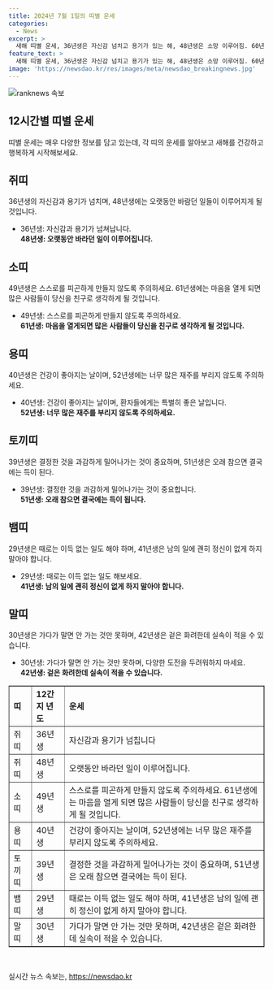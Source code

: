 ```yaml
---
title: 2024년 7월 1일의 띠별 운세
categories:
  - News
excerpt: >
  새해 띠별 운세, 36년생은 자신감 넘치고 용기가 있는 해, 48년생은 소망 이루어짐. 60년생은 뜻밖의 귀인을 만나어 어려움 극복. 72년생은 부모님에 감사표시, 84년생은 새로운 벗과 인연. 96년생은 좋은 친구를 만나는 해. 소띠 37년생은 현상유지에 주의, 49년생은 스스로 피곤하게 하지 말 것. 용띠 40년생에 건강 회복 기대, 52년생은 재주 부리지 말 것. 뱀띠 29년생은 이득 없는 일도 경험. 원숭이띠 32년생은 말 없는 일도 중요. 올해를 행복하게 시작하고 싶다면 계산에 활용해보세요.
feature_text: >
  새해 띠별 운세, 36년생은 자신감 넘치고 용기가 있는 해, 48년생은 소망 이루어짐. 60년생은 뜻밖의 귀인을 만나어 어려움 극복. 72년생은 부모님에 감사표시, 84년생은 새로운 벗과 인연. 96년생은 좋은 친구를 만나는 해. 소띠 37년생은 현상유지에 주의, 49년생은 스스로 피곤하게 하지 말 것. 용띠 40년생에 건강 회복 기대, 52년생은 재주 부리지 말 것. 뱀띠 29년생은 이득 없는 일도 경험. 원숭이띠 32년생은 말 없는 일도 중요. 올해를 행복하게 시작하고 싶다면 계산에 활용해보세요.
image: 'https://newsdao.kr/res/images/meta/newsdao_breakingnews.jpg'
---
```


<p><img src="https://newsdao.kr/res/images/meta/newsdao_breakingnews.jpg" alt="ranknews 속보" /></p>

<h2 data-ke-size="size26">12시간별 띠별 운세</h2>

<p data-ke-size="size16">띠별 운세는 매우 다양한 정보를 담고 있는데, 각 띠의 운세를 알아보고 새해를 건강하고 행복하게 시작해보세요.</p>

<h2 data-ke-size="size24">쥐띠</h2>

<p data-ke-size="size16">36년생의 자신감과 용기가 넘치며, 48년생에는 오랫동안 바람던 일들이 이루어지게 될 것입니다.</p>

<ul>
  <li>36년생: 자신감과 용기가 넘쳐납니다.</li>
  <td style="text-align: center; height: 17px;"><b>48년생: 오랫동안 바라던 일이 이루어집니다.</b></td>
</ul>

<h2 data-ke-size="size24">소띠</h2>

<p data-ke-size="size16">49년생은 스스로를 피곤하게 만들지 않도록 주의하세요. 61년생에는 마음을 열게 되면 많은 사람들이 당신을 친구로 생각하게 될 것입니다.</p>

<ul>
  <li>49년생: 스스로를 피곤하게 만들지 않도록 주의하세요.</li>
  <td style="text-align: center; height: 17px;"><b>61년생: 마음을 열게되면 많은 사람들이 당신을 친구로 생각하게 될 것입니다.</b></td>
</ul>

<h2 data-ke-size="size24">용띠</h2>

<p data-ke-size="size16">40년생은 건강이 좋아지는 날이며, 52년생에는 너무 많은 재주를 부리지 않도록 주의하세요.</p>

<ul>
  <li>40년생: 건강이 좋아지는 날이며, 환자들에게는 특별히 좋은 날입니다.</li>
  <td style="text-align: center; height: 17px;"><b>52년생: 너무 많은 재주를 부리지 않도록 주의하세요.</b></td>
</ul>

<h2 data-ke-size="size24">토끼띠</h2>

<p data-ke-size="size16">39년생은 결정한 것을 과감하게 밀어나가는 것이 중요하며, 51년생은 오래 참으면 결국에는 득이 된다.</p>

<ul>
  <li>39년생: 결정한 것을 과감하게 밀어나가는 것이 중요합니다.</li>
  <td style="text-align: center; height: 17px;"><b>51년생: 오래 참으면 결국에는 득이 됩니다.</b></td>
</ul>

<h2 data-ke-size="size24">뱀띠</h2>

<p data-ke-size="size16">29년생은 때로는 이득 없는 일도 해야 하며, 41년생은 남의 일에 괜히 정신이 없게 하지 말아야 합니다.</p>

<ul>
  <li>29년생: 때로는 이득 없는 일도 해보세요.</li>
  <td style="text-align: center; height: 17px;"><b>41년생: 남의 일에 괜히 정신이 없게 하지 말아야 합니다.</b></td>
</ul>

<h2 data-ke-size="size24">말띠</h2>

<p data-ke-size="size16">30년생은 가다가 말면 안 가는 것만 못하며, 42년생은 겉은 화려한데 실속이 적을 수 있습니다.</p>

<ul>
  <li>30년생: 가다가 말면 안 가는 것만 못하며, 다양한 도전을 두려워하지 마세요.</li>
  <td style="text-align: center; height: 17px;"><b>42년생: 겉은 화려한데 실속이 적을 수 있습니다.</b></td>
</ul>

<table style="width: 100%;" border="1">
<tbody>
<tr>
<td><strong>띠</strong></td>
<td><strong>12간지 년도</strong></td>
<td><strong>운세</strong></td>
</tr>
<tr>
<td>쥐띠</td>
<td>36년생</td>
<td>자신감과 용기가 넘칩니다</td>
</tr>
<tr>
<td>쥐띠</td>
<td>48년생</td>
<td>오랫동안 바라던 일이 이루어집니다.</td>
</tr>
<tr>
<td>소띠</td>
<td>49년생</td>
<td>스스로를 피곤하게 만들지 않도록 주의하세요. 61년생에는 마음을 열게 되면 많은 사람들이 당신을 친구로 생각하게 될 것입니다.</td>
</tr>
<tr>
<td>용띠</td>
<td>40년생</td>
<td>건강이 좋아지는 날이며, 52년생에는 너무 많은 재주를 부리지 않도록 주의하세요.</td>
</tr>
<tr>
<td>토끼띠</td>
<td>39년생</td>
<td>결정한 것을 과감하게 밀어나가는 것이 중요하며, 51년생은 오래 참으면 결국에는 득이 된다.</td>
</tr>
<tr>
<td>뱀띠</td>
<td>29년생</td>
<td>때로는 이득 없는 일도 해야 하며, 41년생은 남의 일에 괜히 정신이 없게 하지 말아야 합니다.</td>
</tr>
<tr>
<td>말띠</td>
<td>30년생</td>
<td>가다가 말면 안 가는 것만 못하며, 42년생은 겉은 화려한데 실속이 적을 수 있습니다.</td>
</tr>
</tbody>
</table>

<p data-ke-size="size16">&nbsp;</p>
실시간 뉴스 속보는, <a href="https://newsdao.kr" rel="dofollow">https://newsdao.kr</a>


